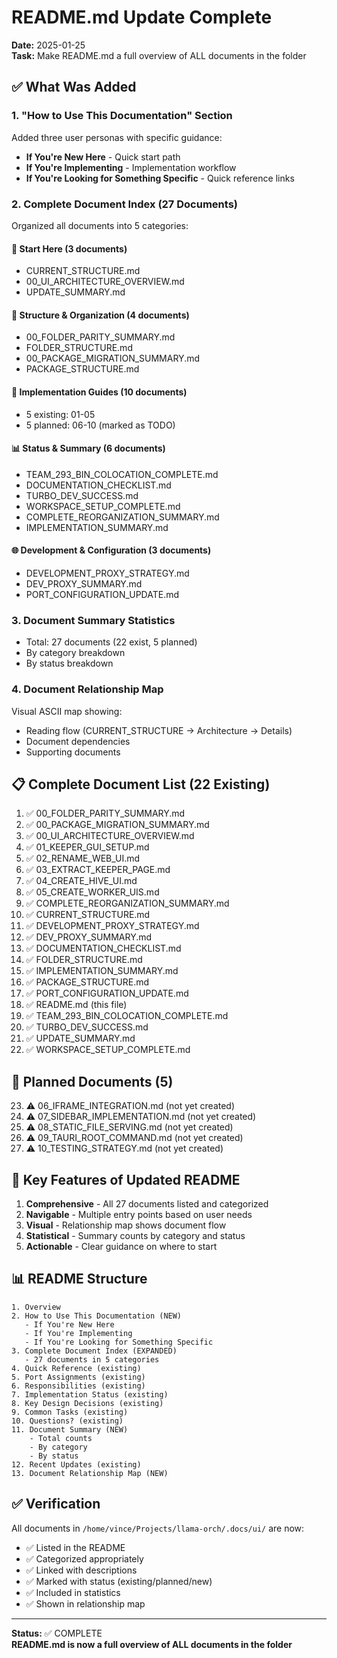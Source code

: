 # README.md Update Complete

**Date:** 2025-01-25  
**Task:** Make README.md a full overview of ALL documents in the folder

## ✅ What Was Added

### 1. "How to Use This Documentation" Section
Added three user personas with specific guidance:
- **If You're New Here** - Quick start path
- **If You're Implementing** - Implementation workflow
- **If You're Looking for Something Specific** - Quick reference links

### 2. Complete Document Index (27 Documents)
Organized all documents into 5 categories:

#### 🎯 Start Here (3 documents)
- CURRENT_STRUCTURE.md
- 00_UI_ARCHITECTURE_OVERVIEW.md
- UPDATE_SUMMARY.md

#### 📁 Structure & Organization (4 documents)
- 00_FOLDER_PARITY_SUMMARY.md
- FOLDER_STRUCTURE.md
- 00_PACKAGE_MIGRATION_SUMMARY.md
- PACKAGE_STRUCTURE.md

#### 🔧 Implementation Guides (10 documents)
- 5 existing: 01-05
- 5 planned: 06-10 (marked as TODO)

#### 📊 Status & Summary (6 documents)
- TEAM_293_BIN_COLOCATION_COMPLETE.md
- DOCUMENTATION_CHECKLIST.md
- TURBO_DEV_SUCCESS.md
- WORKSPACE_SETUP_COMPLETE.md
- COMPLETE_REORGANIZATION_SUMMARY.md
- IMPLEMENTATION_SUMMARY.md

#### 🌐 Development & Configuration (3 documents)
- DEVELOPMENT_PROXY_STRATEGY.md
- DEV_PROXY_SUMMARY.md
- PORT_CONFIGURATION_UPDATE.md

### 3. Document Summary Statistics
- Total: 27 documents (22 exist, 5 planned)
- By category breakdown
- By status breakdown

### 4. Document Relationship Map
Visual ASCII map showing:
- Reading flow (CURRENT_STRUCTURE → Architecture → Details)
- Document dependencies
- Supporting documents

## 📋 Complete Document List (22 Existing)

1. ✅ 00_FOLDER_PARITY_SUMMARY.md
2. ✅ 00_PACKAGE_MIGRATION_SUMMARY.md
3. ✅ 00_UI_ARCHITECTURE_OVERVIEW.md
4. ✅ 01_KEEPER_GUI_SETUP.md
5. ✅ 02_RENAME_WEB_UI.md
6. ✅ 03_EXTRACT_KEEPER_PAGE.md
7. ✅ 04_CREATE_HIVE_UI.md
8. ✅ 05_CREATE_WORKER_UIS.md
9. ✅ COMPLETE_REORGANIZATION_SUMMARY.md
10. ✅ CURRENT_STRUCTURE.md
11. ✅ DEVELOPMENT_PROXY_STRATEGY.md
12. ✅ DEV_PROXY_SUMMARY.md
13. ✅ DOCUMENTATION_CHECKLIST.md
14. ✅ FOLDER_STRUCTURE.md
15. ✅ IMPLEMENTATION_SUMMARY.md
16. ✅ PACKAGE_STRUCTURE.md
17. ✅ PORT_CONFIGURATION_UPDATE.md
18. ✅ README.md (this file)
19. ✅ TEAM_293_BIN_COLOCATION_COMPLETE.md
20. ✅ TURBO_DEV_SUCCESS.md
21. ✅ UPDATE_SUMMARY.md
22. ✅ WORKSPACE_SETUP_COMPLETE.md

## 📝 Planned Documents (5)

23. ⚠️ 06_IFRAME_INTEGRATION.md (not yet created)
24. ⚠️ 07_SIDEBAR_IMPLEMENTATION.md (not yet created)
25. ⚠️ 08_STATIC_FILE_SERVING.md (not yet created)
26. ⚠️ 09_TAURI_ROOT_COMMAND.md (not yet created)
27. ⚠️ 10_TESTING_STRATEGY.md (not yet created)

## 🎯 Key Features of Updated README

1. **Comprehensive** - All 27 documents listed and categorized
2. **Navigable** - Multiple entry points based on user needs
3. **Visual** - Relationship map shows document flow
4. **Statistical** - Summary counts by category and status
5. **Actionable** - Clear guidance on where to start

## 📊 README Structure

```
1. Overview
2. How to Use This Documentation (NEW)
   - If You're New Here
   - If You're Implementing
   - If You're Looking for Something Specific
3. Complete Document Index (EXPANDED)
   - 27 documents in 5 categories
4. Quick Reference (existing)
5. Port Assignments (existing)
6. Responsibilities (existing)
7. Implementation Status (existing)
8. Key Design Decisions (existing)
9. Common Tasks (existing)
10. Questions? (existing)
11. Document Summary (NEW)
    - Total counts
    - By category
    - By status
12. Recent Updates (existing)
13. Document Relationship Map (NEW)
```

## ✅ Verification

All documents in `/home/vince/Projects/llama-orch/.docs/ui/` are now:
- ✅ Listed in the README
- ✅ Categorized appropriately
- ✅ Linked with descriptions
- ✅ Marked with status (existing/planned/new)
- ✅ Included in statistics
- ✅ Shown in relationship map

---

**Status:** ✅ COMPLETE  
**README.md is now a full overview of ALL documents in the folder**
